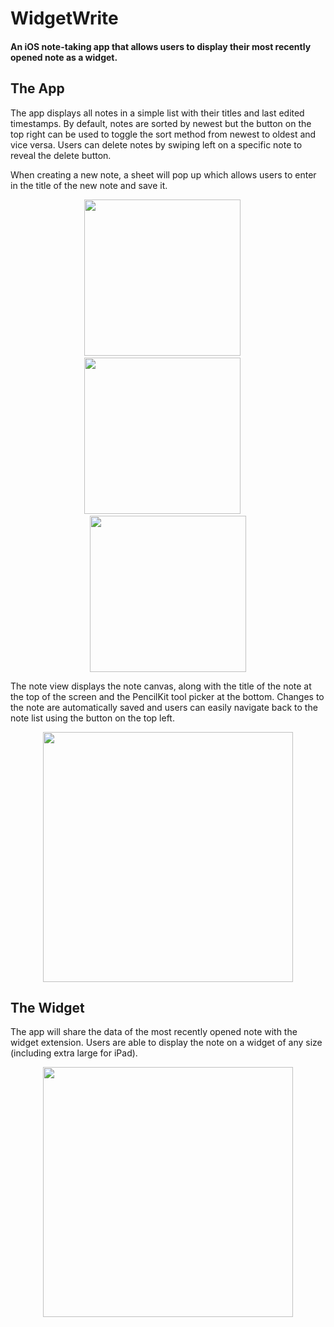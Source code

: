 # WidgetWrite
#### An iOS note-taking app that allows users to display their most recently opened note as a widget.

## The App
The app displays all notes in a simple list with their titles and last edited timestamps. By default, notes are sorted by newest but the button on the top right can be used to toggle the sort method from newest to oldest and vice versa. Users can delete notes by swiping left on a specific note to reveal the delete button.

When creating a new note, a sheet will pop up which allows users to enter in the title of the new note and save it.

<p align="center">
  <img src="/WidgetWrite/Assets.xcassets/contentviewscreenshot.imageset/contentviewscreenshot.png?raw=true" width="250"> &emsp; <img src="/WidgetWrite/Assets.xcassets/deletenotescreenshot.imageset/deletenotescreenshot.png?raw=true" width="250"> &emsp; <img src="/WidgetWrite/Assets.xcassets/newnotescreenshot.imageset/newnotescreenshot.png?raw=true" width="250">
</p>

The note view displays the note canvas, along with the title of the note at the top of the screen and the PencilKit tool picker at the bottom. Changes to the note are automatically saved and users can easily navigate back to the note list using the button on the top left.

<p align="center">
  <img src="/WidgetWrite/Assets.xcassets/canvasviewscreenshot.imageset/canvasviewscreenshot.png?raw=true" width="400">
</p>

## The Widget
The app will share the data of the most recently opened note with the widget extension. Users are able to display the note on a widget of any size (including extra large for iPad).

<p align="center">
  <img src="/WidgetWrite/Assets.xcassets/widgetscreenshot.imageset/widgetscreenshot.png?raw=true" width="400">
</p>
